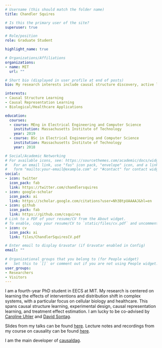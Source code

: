 ```yaml
---
# Username (this should match the folder name)
title: Chandler Squires

# Is this the primary user of the site?
superuser: true

# Role/position
role: Graduate Student

highlight_name: true

# Organizations/Affiliations
organizations:
- name: MIT 
  url: ""

# Short bio (displayed in user profile at end of posts)
bio: My research interests include causal structure discovery, active learning, and causal representation learning.

interests:
- Causal Structure Learning 
- Causal Representation Learning
- Biological/Healthcare Applications 

education:
  courses:
  - course: MEng in Electrical Engineering and Computer Science 
    institution: Massachusetts Institute of Technology
    year: 2019
  - course: BSc in Electrical Engineering and Computer Science 
    institution: Massachusetts Institute of Technology
    year: 2018

# Social/Academic Networking
# For available icons, see: https://sourcethemes.com/academic/docs/widgets/#icons
#   For an email link, use "fas" icon pack, "envelope" icon, and a link in the
#   form "mailto:your-email@example.com" or "#contact" for contact widget.
social:
- icon: twitter
  icon_pack: fab
  link: https://twitter.com/chandlersquires
- icon: google-scholar
  icon_pack: ai
  link: https://scholar.google.com/citations?user=Nh3BtpUAAAAJ&hl=en 
- icon: github
  icon_pack: fab
  link: https://github.com/csquires 
# Link to a PDF of your resume/CV from the About widget.
# To enable, copy your resume/CV to `static/files/cv.pdf` and uncomment the lines below.  
- icon: cv
  icon_pack: ai
  link: files/ChandlerSquiresCV.pdf

# Enter email to display Gravatar (if Gravatar enabled in Config)
email: ""
  
# Organizational groups that you belong to (for People widget)
#   Set this to `[]` or comment out if you are not using People widget.  
user_groups:
- Researchers
- Visitors
---
```


I am a fourth-year PhD student in EECS at MIT. My research is centered on learning the effects of interventions and distribution shift in complex systems, with a particular focus on cellular biology and healthcare. This spans causal structure learning, experimental design, causal representation learning, and treatment effect estimation. I am lucky to be co-advised by [Caroline Uhler](https://www.carolineuhler.com) and [David Sontag](https://people.csail.mit.edu/dsontag/).

Slides from my talks can be found [here](https://github.com/csquires/chandler-squires-talks/blob/main/README.md). Lecture notes and recordings from my course on causality can be found [here](https://arxiv.org/abs/2006.03735).

I am the main developer of [causaldag](https://github.com/uhlerlab/causaldag).

